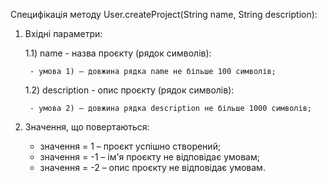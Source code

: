 Специфікація методу User.createProject(String name, String description):

1) Вхідні параметри:

	1.1) name - назва проєкту (рядок символів):

		- умова 1) – довжина рядка name не більше 100 символів;

	1.2) description - опис проєкту (рядок символів):

		- умова 2) – довжина рядка description не більше 1000 символів;

2) Значення, що повертаються:
	- значення = 1 – проєкт успішно створений;
	- значення = -1 – ім'я проєкту не відповідає умовам;
	- значення = -2 – опис проєкту не відповідає умовам.